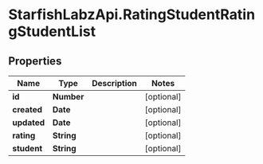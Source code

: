 # StarfishLabzApi.RatingStudentRatingStudentList

## Properties
Name | Type | Description | Notes
------------ | ------------- | ------------- | -------------
**id** | **Number** |  | [optional] 
**created** | **Date** |  | [optional] 
**updated** | **Date** |  | [optional] 
**rating** | **String** |  | [optional] 
**student** | **String** |  | [optional] 
